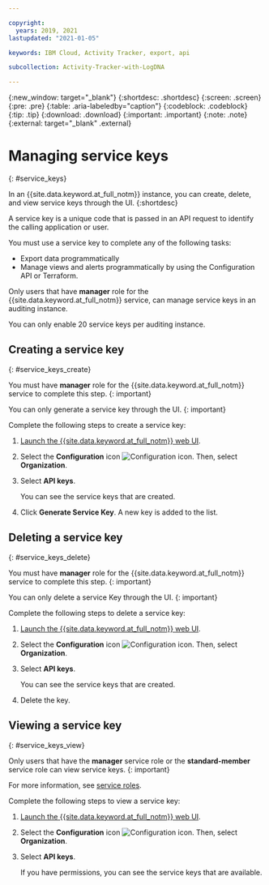 ```yaml
---

copyright:
  years: 2019, 2021
lastupdated: "2021-01-05"

keywords: IBM Cloud, Activity Tracker, export, api

subcollection: Activity-Tracker-with-LogDNA

---
```


{:new_window: target="_blank"}
{:shortdesc: .shortdesc}
{:screen: .screen}
{:pre: .pre}
{:table: .aria-labeledby="caption"}
{:codeblock: .codeblock}
{:tip: .tip}
{:download: .download}
{:important: .important}
{:note: .note}
{:external: target="_blank" .external}

 
# Managing service keys
{: #service_keys}

In an {{site.data.keyword.at_full_notm}} instance, you can create, delete, and view service keys through the UI.
{:shortdesc}

A service key is a unique code that is passed in an API request to identify the calling application or user. 

You must use a service key to complete any of the following tasks:
- Export data programmatically 
- Manage views and alerts programmatically by using the Configuration API or Terraform.

Only users that have **manager** role for the {{site.data.keyword.at_full_notm}} service, can manage service keys in an auditing instance.

You can only enable 20 service keys per auditing instance.



## Creating a service key
{: #service_keys_create}

You must have **manager** role for the {{site.data.keyword.at_full_notm}} service to complete this step.
{: important} 

You can only generate a service key through the UI.
{: important}
    
Complete the following steps to create a service key:

1. [Launch the {{site.data.keyword.at_full_notm}} web UI](/docs/Activity-Tracker-with-LogDNA?topic=Activity-Tracker-with-LogDNA-launch#launch_cloud_ui).

2. Select the **Configuration** icon ![Configuration icon](images/admin.png). Then, select **Organization**. 

3. Select **API keys**.

    You can see the service keys that are created.   

4. Click **Generate Service Key**. A new key is added to the list. 



## Deleting a service key
{: #service_keys_delete}

You must have **manager** role for the {{site.data.keyword.at_full_notm}} service to complete this step.
{: important} 

You can only delete a service Key through the UI.
{: important}

Complete the following steps to delete a service key:

1. [Launch the {{site.data.keyword.at_full_notm}} web UI](/docs/Activity-Tracker-with-LogDNA?topic=Activity-Tracker-with-LogDNA-launch#launch_cloud_ui).

2. Select the **Configuration** icon ![Configuration icon](images/admin.png). Then, select **Organization**. 

3. Select **API keys**.

    You can see the service keys that are created.   

4. Delete the key.


## Viewing a service key
{: #service_keys_view}

Only users that have the **manager** service role or the **standard-member** service role can view service keys.
{: important} 

For more information, see [service roles](/docs/Activity-Tracker-with-LogDNA?topic=Activity-Tracker-with-LogDNA-iam#service).

Complete the following steps to view a service key:

1. [Launch the {{site.data.keyword.at_full_notm}} web UI](/docs/Activity-Tracker-with-LogDNA?topic=Activity-Tracker-with-LogDNA-launch#launch_cloud_ui).

2. Select the **Configuration** icon ![Configuration icon](images/admin.png). Then, select **Organization**. 

3. Select **API keys**.

    If you have permissions, you can see the service keys that are available.   


